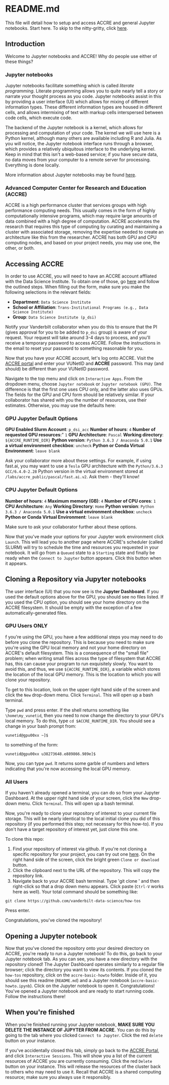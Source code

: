 # README.md
This file will detail how to setup and access ACCRE and general Jupyter notebooks.  Start here.  To skip to the nitty-gritty, click [here](#accessing-accre).

## Introduction
Welcome to Jupyter notebooks and ACCRE!  Why do people use either of these things?

### Jupyter notebooks
Jupyter notebooks facilitate something which is called *literate programming*.  Literate programming allows you to quite nearly tell a story or narrate your thought process as you code.  Jupyter notebooks assist in this by providing a user interface (UI) which allows for mixing of different information types.  These different information types are housed in different cells, and allows intermixing of text with markup cells interspersed between code cells, which execute code.

The backend of the Jupyter notebook is a kernel, which allows for processing and computation of your code.  The kernel we will use here is a  Python kernel, although many others are available including R and Julia.  As you will notice, the Jupyter notebook interface runs through a browser, which provides a relatively ubiquitous interface to the underlying kernel.  Keep in mind that this isn't a web-based service; if you have secure data, no data moves from your computer to a remote server for processing.  Everything is done locally.

More information about Jupyter notebooks may be found [here](https://jupyter.org/).

### Advanced Computer Center for Research and Education (ACCRE)
ACCRE is a high performance cluster that services groups with high performance computing needs.  This usually comes in the form of highly computationally intensive programs, which may require large amounts of data combined with a high degree of computation.  ACCRE accelerates the research that requires this type of computing by curating and maintaining a cluster with associated storage, removing the expertise needed to create an architecture like this from the researcher.  ACCRE has both GPU and CPU computing nodes, and based on your project needs, you may use one, the other, or both.

## Accessing ACCRE
In order to use ACCRE, you will need to have an ACCRE account affliated with the Data Science Institute.  To obtain one of those, go [here](https://www.vanderbilt.edu/accre/getting-started/) and follow the outlined steps.  When filling out the form, make sure you make the following selections in the relevant fields:

- **Department**: `Data Science Institute`
- **School or Affiliation**: `Trans-Institutional Programs (e.g., Data Science Institute)`
- **Group**: `Data Science Institute (p_dsi)`

Notify your Vanderbilt collaborator when you do this to ensure that the PI (gives approval for you to be added to `p_dsi` group) is aware of your request.  Your request will take around 3-4 days to process, and you'll receive a temporary password to access ACCRE.  Follow the instructions in the email to reset your password to something reasonable for you.

Now that you have your ACCRE account, let's log onto ACCRE.  Visit the [ACCRE portal](https://portal.accre.vanderbilt.edu) and enter your VUNetID and **ACCRE** password.  This may (and should) be different than your VUNetID password.

Navigate to the top menu and click on `Interactive Apps`.  From the dropdown menu, choose `Jupyter notebook` or `Jupyter notebook (GPU)`.  The difference is that the first one uses CPU only, and the latter also uses GPUs.  The fields for the GPU and CPU form should be relatively similar.  If your collaborator has shared with you the number of resources, use their estimates.  Otherwise, you may use the defaults here:

### GPU Jupyter Default Options
**GPU Enabled Slurm Account**: `p_dsi_acc`
**Number of hours**: `4`
**Number of requested GPU resources**:" `1`
**GPU Architecture**: `Pascal`
**Working directory**: `${ACCRE_RUNTIME_DIR}`
**Python version**: `Python 3.6.3 / Anaconda 5.0.1`
**Use a virtual environment checkbox**: `uncheck`
**Python or Conda Virtual Environment**: `leave blank`

Ask your collaborator more about these settings.  For example, if using fast.ai, you may want to use a `Tesla` GPU architecture with the `Python/3.6.3 GCC/6.4.0-2.28` Python version in the virtual environment stored at `/labs/accre_public/pascal/fast.ai.v2`.  Ask them - they'll know!

### CPU Jupyter Default Options
**Number of hours**: `4`
**Maximum memory (GB)**: `4`
**Number of CPU cores**: `1`
**CPU Architecture**: `Any`
**Working Directory**: `Home`
**Python version**: `Python 3.6.3 / Anaconda 5.0.1`
**Use a virtual environment checkbox**: `uncheck`
**Python or Conda Virtual Environment**: `leave blank`

Make sure to ask your collaborator further about these options.

Now that you've made your options for your Jupyter work environment click `Launch`.  This will lead you to another page where ACCRE's scheduler (called SLURM) will try to schedule the time and resources you requested in your notebook.  It will go from a `Queued` state to a `Starting` state and finally be ready when the `Connect to Jupyter` button appears.  Click this button when it appears.

## Cloning a Repository via Jupyter notebooks
The user interface (UI) that you now see is the **Jupyter Dashboard**.  If you used the default options above for the GPU, you should see no files listed.  If you used the CPU option, you should see your home directory on the ACCRE filesystem.  It should be empty with the exception of a few automatically-generated files.

### GPU Users ONLY
f you're using the GPU, you have a few additional steps you may need to do before you clone the repository.  This is because you need to make sure you're using the GPU local memory and not your home directory on ACCRE's default filesystem.  This is a consequence of the "small file" problem; when writing small files across the type of filesystem that ACCRE has, this can cause your program to run exquisitely slowly.  You want to avoid this, and thus, we use `${ACCRE_RUNTIME_DIR}`, a variable which stores the location of the local GPU memory.  This is the location to which you will clone your repository.

To get to this location, look on the upper right hand side of the screen and click the `New` drop-down menu.  Click `Terminal`.  This will open up a bash terminal.

Type `pwd` and press enter.  If the shell returns something like `\home\my_vunetid`, then you need to now change the directory to your GPU's local memory.  To do this, type `cd $ACCRE_RUNTIME_DIR`.  You should see a change in your bash prompt from:
```
vunetid@gpu00xx ~]$
```
to something of the form:
```
vunetid@gpu00xx u38273648.e889866.989e]$
```
Now, you can type `pwd`.  It returns some garble of numbers and letters indicating that you're now accessing the local GPU memory.

### All Users
If you haven't already opened a terminal, you can do so from your Jupyter Dashboard.  At the upper right hand side of your screen, click the `New` drop-down menu.  Click `Terminal`.  This will open up a bash terminal.

Now, you're ready to clone your repository of interest to your current file storage.  This will be nearly identical to the local initial clone you did of this repository (if you performed this step; not necessary for this how-to).  If you don't have a target repository of interest yet, just clone this one.

To clone this repo:
1. Find your repository of interest via github.  If you're not cloning a specific repository for your project, you can try out one [here](https://github.com/vanderbilt-data-science/how-tos). On the right hand side of the screen, click the bright green `Clone or download` button.  
2. Click the clipboard next to the URL of the repository.  This will copy the repository link.
3. Navigate back to your ACCRE bash terminal.  Type 'git clone ' and then right-click so that a drop down menu appears.  Click paste (`Ctrl-V` works here as well).  Your total command should be something like:

```
git clone https://github.com/vanderbilt-data-science/how-tos
```
Press enter.

Congratulations, you've cloned the repository!

## Opening a Jupyter notebook
Now that you've cloned the repository onto your desired directory on ACCRE, you're ready to run a Jupyter notebook!  To do this, go back to your Jupyter notebook tab. As you can see, you have a new directory with the repository cloned!  The Jupyter Dashboard operates similarly to a regular file browser; click the directory you want to view its contents.  If you cloned the `how-tos` repository, click on the `accre-basic-howto` folder.  Inside of it, you should see this readme (`README.md`) and a Jupyter notebook (`accre-basic-howto.ipynb`).  Click on the Jupyter notebook to open it.  Congratulations!  You've opened a Jupyter notebook and are ready to start running code.  Follow the instructions there!

## When you're finished
When you're finished running your Jupyter notebook, **MAKE SURE YOU DELETE THE INSTANCE OF JUPYTER FROM ACCRE**.  You can do this by going to the tab where you clicked `Connect to Jupyter`.  Click the red `delete` button on your instance.  

If you've accidentally closed this tab, simply go back to the [ACCRE Portal](https://portal.accre.vanderbilt.edu), and click `Interactive Sessions`.  This will show you a list of the current resources of ACCRE you are currently consuming.  Click the red `Delete` button on your instance.  This will release the resources of the cluster back to others who may need to use it.  Recall that ACCRE is a shared computing resource; make sure you always use it responsibly.

